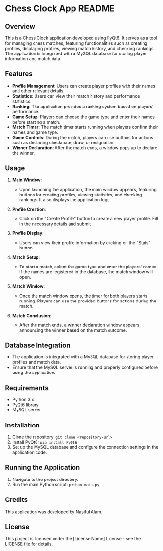 # Chess Clock App README

## Overview
This is a Chess Clock application developed using PyQt6. It serves as a tool for managing chess matches, featuring functionalities such as creating profiles, displaying profiles, viewing match history, and checking rankings. The application is integrated with a MySQL database for storing player information and match data.

## Features
- **Profile Management**: Users can create player profiles with their names and other relevant details.
- **Statistics**: Users can view their match history and performance statistics.
- **Ranking**: The application provides a ranking system based on players' performance.
- **Game Setup**: Players can choose the game type and enter their names before starting a match.
- **Match Timer**: The match timer starts running when players confirm their names and game type.
- **Game Controls**: During the match, players can use buttons for actions such as declaring checkmate, draw, or resignation.
- **Winner Declaration**: After the match ends, a window pops up to declare the winner.

## Usage
1. **Main Window**: 
   - Upon launching the application, the main window appears, featuring buttons for creating profiles, viewing statistics, and checking rankings. It also displays the application logo.
   
2. **Profile Creation**:
   - Click on the "Create Profile" button to create a new player profile. Fill in the necessary details and submit.
   
3. **Profile Display**:
   - Users can view their profile information by clicking on the "Stats" button.
   
4. **Match Setup**:
   - To start a match, select the game type and enter the players' names. If the names are registered in the database, the match window will open.
   
5. **Match Window**:
   - Once the match window opens, the timer for both players starts running. Players can use the provided buttons for actions during the match.
   
6. **Match Conclusion**:
   - After the match ends, a winner declaration window appears, announcing the winner based on the match outcome.

## Database Integration
- The application is integrated with a MySQL database for storing player profiles and match data.
- Ensure that the MySQL server is running and properly configured before using the application.

## Requirements
- Python 3.x
- PyQt6 library
- MySQL server

## Installation
1. Clone the repository: `git clone <repository-url>`
2. Install PyQt6: `pip install PyQt6`
3. Set up the MySQL database and configure the connection settings in the application code.

## Running the Application
1. Navigate to the project directory.
2. Run the main Python script: `python main.py`

## Credits
This application was developed by Nasiful Alam.

## License
This project is licensed under the [License Name] License - see the [LICENSE](LICENSE) file for details.
